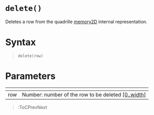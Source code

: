 # `delete()`

Deletes a row from the quadrille [memory2D](/docs/props#memory2d) internal representation.

# Syntax

> `delete(row)`

# Parameters

| <!-- --> | <!-- -->                                                                  |
|----------|---------------------------------------------------------------------------|
| row      | Number: number of the row to be deleted [\[0..width\]](/docs/props#width) |

> :ToCPrevNext